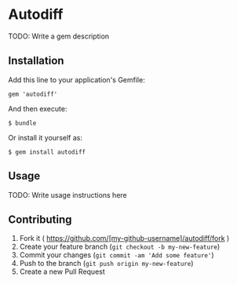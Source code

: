 # Autodiff

TODO: Write a gem description

## Installation

Add this line to your application's Gemfile:

    gem 'autodiff'

And then execute:

    $ bundle

Or install it yourself as:

    $ gem install autodiff

## Usage

TODO: Write usage instructions here

## Contributing

1. Fork it ( https://github.com/[my-github-username]/autodiff/fork )
2. Create your feature branch (`git checkout -b my-new-feature`)
3. Commit your changes (`git commit -am 'Add some feature'`)
4. Push to the branch (`git push origin my-new-feature`)
5. Create a new Pull Request
